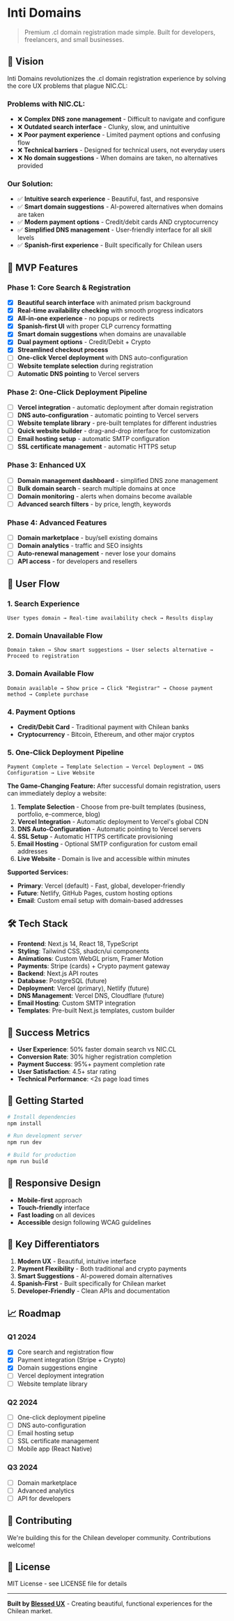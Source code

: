 # Inti Domains

> Premium .cl domain registration made simple. Built for developers, freelancers, and small businesses.

## 🎯 Vision

Inti Domains revolutionizes the .cl domain registration experience by solving the core UX problems that plague NIC.CL:

### Problems with NIC.CL:

- ❌ **Complex DNS zone management** - Difficult to navigate and configure
- ❌ **Outdated search interface** - Clunky, slow, and unintuitive
- ❌ **Poor payment experience** - Limited payment options and confusing flow
- ❌ **Technical barriers** - Designed for technical users, not everyday users
- ❌ **No domain suggestions** - When domains are taken, no alternatives provided

### Our Solution:

- ✅ **Intuitive search experience** - Beautiful, fast, and responsive
- ✅ **Smart domain suggestions** - AI-powered alternatives when domains are taken
- ✅ **Modern payment options** - Credit/debit cards AND cryptocurrency
- ✅ **Simplified DNS management** - User-friendly interface for all skill levels
- ✅ **Spanish-first experience** - Built specifically for Chilean users

## 🚀 MVP Features

### Phase 1: Core Search & Registration

- [x] **Beautiful search interface** with animated prism background
- [x] **Real-time availability checking** with smooth progress indicators
- [x] **All-in-one experience** - no popups or redirects
- [x] **Spanish-first UI** with proper CLP currency formatting
- [x] **Smart domain suggestions** when domains are unavailable
- [x] **Dual payment options** - Credit/Debit + Crypto
- [x] **Streamlined checkout process**
- [ ] **One-click Vercel deployment** with DNS auto-configuration
- [ ] **Website template selection** during registration
- [ ] **Automatic DNS pointing** to Vercel servers

### Phase 2: One-Click Deployment Pipeline

- [ ] **Vercel integration** - automatic deployment after domain registration
- [ ] **DNS auto-configuration** - automatic pointing to Vercel servers
- [ ] **Website template library** - pre-built templates for different industries
- [ ] **Quick website builder** - drag-and-drop interface for customization
- [ ] **Email hosting setup** - automatic SMTP configuration
- [ ] **SSL certificate management** - automatic HTTPS setup

### Phase 3: Enhanced UX

- [ ] **Domain management dashboard** - simplified DNS zone management
- [ ] **Bulk domain search** - search multiple domains at once
- [ ] **Domain monitoring** - alerts when domains become available
- [ ] **Advanced search filters** - by price, length, keywords

### Phase 4: Advanced Features

- [ ] **Domain marketplace** - buy/sell existing domains
- [ ] **Domain analytics** - traffic and SEO insights
- [ ] **Auto-renewal management** - never lose your domains
- [ ] **API access** - for developers and resellers

## 🎨 User Flow

### 1. Search Experience

```
User types domain → Real-time availability check → Results display
```

### 2. Domain Unavailable Flow

```
Domain taken → Show smart suggestions → User selects alternative → Proceed to registration
```

### 3. Domain Available Flow

```
Domain available → Show price → Click "Registrar" → Choose payment method → Complete purchase
```

### 4. Payment Options

- **Credit/Debit Card** - Traditional payment with Chilean banks
- **Cryptocurrency** - Bitcoin, Ethereum, and other major cryptos

### 5. One-Click Deployment Pipeline

```
Payment Complete → Template Selection → Vercel Deployment → DNS Configuration → Live Website
```

**The Game-Changing Feature:**
After successful domain registration, users can immediately deploy a website:

1. **Template Selection** - Choose from pre-built templates (business, portfolio, e-commerce, blog)
2. **Vercel Integration** - Automatic deployment to Vercel's global CDN
3. **DNS Auto-Configuration** - Automatic pointing to Vercel servers
4. **SSL Setup** - Automatic HTTPS certificate provisioning
5. **Email Hosting** - Optional SMTP configuration for custom email addresses
6. **Live Website** - Domain is live and accessible within minutes

**Supported Services:**

- **Primary**: Vercel (default) - Fast, global, developer-friendly
- **Future**: Netlify, GitHub Pages, custom hosting options
- **Email**: Custom email setup with domain-based addresses

## 🛠 Tech Stack

- **Frontend**: Next.js 14, React 18, TypeScript
- **Styling**: Tailwind CSS, shadcn/ui components
- **Animations**: Custom WebGL prism, Framer Motion
- **Payments**: Stripe (cards) + Crypto payment gateway
- **Backend**: Next.js API routes
- **Database**: PostgreSQL (future)
- **Deployment**: Vercel (primary), Netlify (future)
- **DNS Management**: Vercel DNS, Cloudflare (future)
- **Email Hosting**: Custom SMTP integration
- **Templates**: Pre-built Next.js templates, custom builder

## 🎯 Success Metrics

- **User Experience**: 50% faster domain search vs NIC.CL
- **Conversion Rate**: 30% higher registration completion
- **Payment Success**: 95%+ payment completion rate
- **User Satisfaction**: 4.5+ star rating
- **Technical Performance**: <2s page load times

## 🚀 Getting Started

```bash
# Install dependencies
npm install

# Run development server
npm run dev

# Build for production
npm run build
```

## 📱 Responsive Design

- **Mobile-first** approach
- **Touch-friendly** interface
- **Fast loading** on all devices
- **Accessible** design following WCAG guidelines

## 🌟 Key Differentiators

1. **Modern UX** - Beautiful, intuitive interface
2. **Payment Flexibility** - Both traditional and crypto payments
3. **Smart Suggestions** - AI-powered domain alternatives
4. **Spanish-First** - Built specifically for Chilean market
5. **Developer-Friendly** - Clean APIs and documentation

## 📈 Roadmap

### Q1 2024

- [x] Core search and registration flow
- [x] Payment integration (Stripe + Crypto)
- [x] Domain suggestions engine
- [ ] Vercel deployment integration
- [ ] Website template library

### Q2 2024

- [ ] One-click deployment pipeline
- [ ] DNS auto-configuration
- [ ] Email hosting setup
- [ ] SSL certificate management
- [ ] Mobile app (React Native)

### Q3 2024

- [ ] Domain marketplace
- [ ] Advanced analytics
- [ ] API for developers

## 🤝 Contributing

We're building this for the Chilean developer community. Contributions welcome!

## 📄 License

MIT License - see LICENSE file for details

---

**Built by [Blessed UX](https://x.com/blessed_ux)** - Creating beautiful, functional experiences for the Chilean market.
